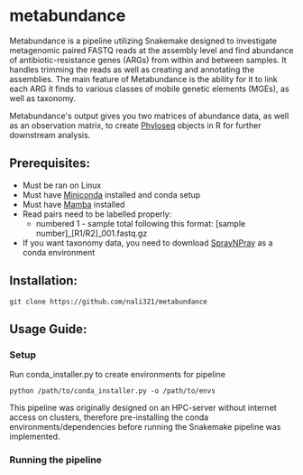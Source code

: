 # metabundance

Metabundance is a pipeline utilizing Snakemake designed to investigate metagenomic paired FASTQ reads at the assembly level and find abundance of antibiotic-resistance genes (ARGs) from within and between samples. It handles trimming the reads as well as creating and annotating the assemblies. The main feature of Metabundance is the ability for it to link each ARG it finds to various classes of mobile genetic elements (MGEs), as well as taxonomy.

Metabundance's output gives you two matrices of abundance data, as well as an observation matrix, to create [Phyloseq](https://joey711.github.io/phyloseq/) objects in R for further downstream analysis.

## Prerequisites:
- Must be ran on Linux
- Must have [Miniconda](https://docs.conda.io/en/latest/miniconda.html) installed and conda setup
- Must have [Mamba](https://mamba.readthedocs.io/en/latest/installation.html) installed
- Read pairs need to be labelled properly:
  - numbered 1 - sample total following this format: [sample number]_[R1/R2]_001.fastq.gz
- If you want taxonomy data, you need to download [SprayNPray](https://github.com/Arkadiy-Garber/SprayNPray) as a conda environment

## Installation:
```
git clone https://github.com/nali321/metabundance
```

## Usage Guide:
### Setup
Run conda_installer.py to create environments for pipeline

```
python /path/to/conda_installer.py -o /path/to/envs
```

This pipeline was originally designed on an HPC-server without internet access on clusters, therefore pre-installing the conda environments/dependencies before running the Snakemake pipeline was implemented.

### Running the pipeline

